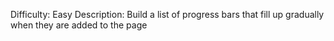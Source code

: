 Difficulty: Easy
Description: Build a list of progress bars that fill up gradually when they are added to the page